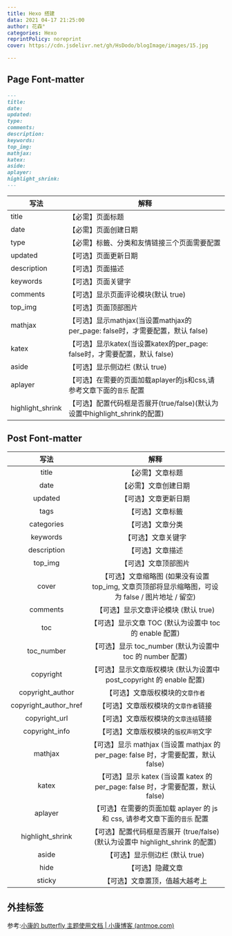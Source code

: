 ```yaml
---
title: Hexo 搭建
data: 2021 04-17 21:25:00
author: 花森°
categories: Hexo
reprintPolicy: noreprint
cover: https://cdn.jsdelivr.net/gh/HsDodo/blogImage/images/15.jpg

---
```




## Page Font-matter

```markdown
---
title:
date:
updated:
type:
comments:
description:
keywords:
top_img:
mathjax:
katex:
aside:
aplayer:
highlight_shrink:
---
```

<table><thead><tr><th>写法</th><th>解释</th></tr></thead><tbody><tr><td>title</td><td>【必需】页面标题</td></tr><tr><td>date</td><td>【必需】页面创建日期</td></tr><tr><td>type</td><td>【必需】标籤、分类和友情链接三个页面需要配置</td></tr><tr><td>updated</td><td>【可选】页面更新日期</td></tr><tr><td>description</td><td>【可选】页面描述</td></tr><tr><td>keywords</td><td>【可选】页面关键字</td></tr><tr><td>comments</td><td>【可选】显示页面评论模块(默认 true)</td></tr><tr><td>top_img</td><td>【可选】页面顶部图片</td></tr><tr><td>mathjax</td><td>【可选】显示mathjax(当设置mathjax的per_page: false时，才需要配置，默认 false)</td></tr><tr><td>katex</td><td>【可选】显示katex(当设置katex的per_page: false时，才需要配置，默认 false)</td></tr><tr><td>aside</td><td>【可选】显示侧边栏 (默认 true)</td></tr><tr><td>aplayer</td><td>【可选】在需要的页面加载aplayer的js和css,请参考文章下面的<code>音乐</code> 配置</td></tr><tr><td>highlight_shrink</td><td>【可选】配置代码框是否展开(true/false)(默认为设置中highlight_shrink的配置)</td></tr></tbody></table>

## Post Font-matter

<table><thead><tr><th style="text-align:center">写法</th><th style="text-align:center">解释</th></tr></thead><tbody><tr><td style="text-align:center"> title</td><td style="text-align:center">【必需】文章标题</td></tr><tr><td style="text-align:center"> date</td><td style="text-align:center">【必需】文章创建日期</td></tr><tr><td style="text-align:center"> updated</td><td style="text-align:center">【可选】文章更新日期</td></tr><tr><td style="text-align:center"> tags</td><td style="text-align:center">【可选】文章标籤</td></tr><tr><td style="text-align:center"> categories</td><td style="text-align:center">【可选】文章分类</td></tr><tr><td style="text-align:center"> keywords</td><td style="text-align:center">【可选】文章关键字</td></tr><tr><td style="text-align:center"> description</td><td style="text-align:center">【可选】文章描述</td></tr><tr><td style="text-align:center"> top_img</td><td style="text-align:center">【可选】文章顶部图片</td></tr><tr><td style="text-align:center"> cover</td><td style="text-align:center">【可选】文章缩略图 (如果没有设置 top_img, 文章页顶部将显示缩略图，可设为 false / 图片地址 / 留空)</td></tr><tr><td style="text-align:center">comments</td><td style="text-align:center">【可选】显示文章评论模块 (默认 true)</td></tr><tr><td style="text-align:center">toc</td><td style="text-align:center">【可选】显示文章 TOC (默认为设置中 toc 的 enable 配置)</td></tr><tr><td style="text-align:center">toc_number</td><td style="text-align:center">【可选】显示 toc_number (默认为设置中 toc 的 number 配置)</td></tr><tr><td style="text-align:center">copyright</td><td style="text-align:center">【可选】显示文章版权模块 (默认为设置中 post_copyright 的 enable 配置)</td></tr><tr><td style="text-align:center">copyright_author</td><td style="text-align:center">【可选】文章版权模块的<code>文章作者</code></td></tr><tr><td style="text-align:center">copyright_author_href</td><td style="text-align:center">【可选】文章版权模块的<code>文章作者</code>链接</td></tr><tr><td style="text-align:center"> copyright_url</td><td style="text-align:center">【可选】文章版权模块的<code>文章连结</code>链接</td></tr><tr><td style="text-align:center"> copyright_info</td><td style="text-align:center">【可选】文章版权模块的<code>版权声明</code>文字</td></tr><tr><td style="text-align:center"> mathjax</td><td style="text-align:center">【可选】显示 mathjax (当设置 mathjax 的 per_page: false 时，才需要配置，默认 false)</td></tr><tr><td style="text-align:center">katex</td><td style="text-align:center">【可选】显示 katex (当设置 katex 的 per_page: false 时，才需要配置，默认 false)</td></tr><tr><td style="text-align:center">aplayer</td><td style="text-align:center">【可选】在需要的页面加载 aplayer 的 js 和 css, 请参考文章下面的<code>音乐</code> 配置</td></tr><tr><td style="text-align:center"> highlight_shrink</td><td style="text-align:center">【可选】配置代码框是否展开 (true/false)(默认为设置中 highlight_shrink 的配置)</td></tr><tr><td style="text-align:center">aside</td><td style="text-align:center">【可选】显示侧边栏 (默认 true)</td></tr><tr><td style="text-align:center">hide</td><td style="text-align:center">【可选】隐藏文章</td></tr><tr><td style="text-align:center"> sticky</td><td style="text-align:center">【可选】文章置顶，值越大越考上</td></tr></tbody></table>



## 外挂标签

参考:[小康的 butterfly 主题使用文档 | 小康博客 (antmoe.com)](https://www.antmoe.com/posts/3b43914f/#文件头)